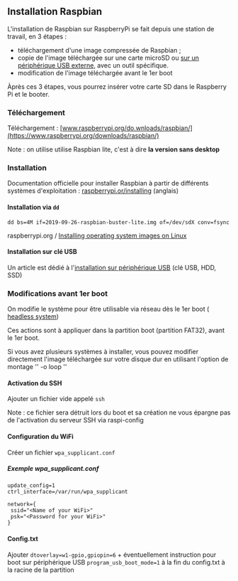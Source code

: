 ## Installation Raspbian

L'installation de Raspbian sur RaspberryPi se fait depuis une station de travail, en 3 étapes : 
  - téléchargement d'une image compressée de Raspbian ;
  - copie de l'image téléchargée sur une carte microSD ou [sur un périphérique USB externe](installation_sur_cle_usb.md), avec un outil spécifique. 
  - modification de l'image téléchargée avant le 1er boot 

Àprès ces 3 étapes, vous pourrez insérer votre carte SD dans le Raspberry Pi et le booter.

### Téléchargement 

Téléchargement : [www.raspberrypi.org/do.wnloads/raspbian/](https://www.raspberrypi.org/downloads/raspbian/)

Note : on utilise utilise Raspbian lite, c'est à dire **la version sans desktop**
 
### Installation

Documentation officielle pour installer Raspbian à partir de différents systèmes d'exploitation : [raspberrypi.or/installing](https://www.raspberrypi.org/documentation/installation/installing-images/) (anglais)

#### Installation via `dd` 

```
dd bs=4M if=2019-09-26-raspbian-buster-lite.img of=/dev/sdX conv=fsync
```
raspberrypi.org / [Installing operating system images on Linux](https://www.raspberrypi.org/documentation/installation/installing-images/linux.md)
 
#### Installation sur clé USB ####

Un article est dédié à l'[installation sur périphérique USB](installation_sur_cle_usb.md) (clé USB, HDD, SSD)

### Modifications avant 1er boot

On modifie le système pour être utilisable via réseau dès le 1er boot (
[headless system](https://www.raspberrypi.org/documentation/configuration/wireless/headless.md))

Ces actions sont à appliquer dans la partition boot (partition FAT32), avant le 1er boot. 

Si vous avez plusieurs systèmes à installer, vous pouvez modifier directement l'image téléchargée sur votre disque dur en utilisant l'option de montage '' -o loop ''

#### Activation du SSH
 
Ajouter un fichier vide appelé `ssh` 

Note : ce fichier sera détruit lors du boot et sa création ne vous épargne pas de l'activation du serveur SSH via raspi-config

#### Configuration du WiFi

Créer un fichier `wpa_supplicant.conf`

##### Exemple wpa_supplicant.conf
 
 
```country=us
update_config=1
ctrl_interface=/var/run/wpa_supplicant

network={
 ssid="<Name of your WiFi>"
 psk="<Password for your WiFi>"
}
```

#### Config.txt

Ajouter `dtoverlay=w1-gpio,gpiopin=6`  + éventuellement instruction pour boot sur périphérique USB `program_usb_boot_mode=1` à la fin du config.txt à la racine de la partition

